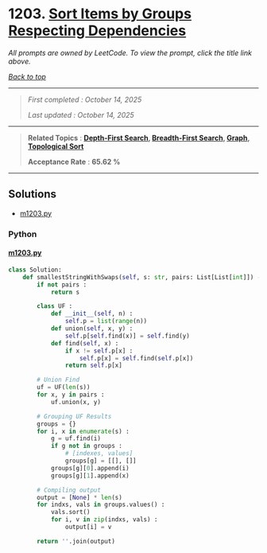 # 1203. [Sort Items by Groups Respecting Dependencies](<https://leetcode.com/problems/sort-items-by-groups-respecting-dependencies>)

*All prompts are owned by LeetCode. To view the prompt, click the title link above.*

*[Back to top](<../README.md>)*

------

> *First completed : October 14, 2025*
>
> *Last updated : October 14, 2025*

------

> **Related Topics** : **[Depth-First Search](<by_topic/Depth-First Search.md>), [Breadth-First Search](<by_topic/Breadth-First Search.md>), [Graph](<by_topic/Graph.md>), [Topological Sort](<by_topic/Topological Sort.md>)**
>
> **Acceptance Rate** : **65.62 %**

------

## Solutions

- [m1203.py](<../my-submissions/m1203.py>)
### Python
#### [m1203.py](<../my-submissions/m1203.py>)
```Python
class Solution:
    def smallestStringWithSwaps(self, s: str, pairs: List[List[int]]) -> str:
        if not pairs :
            return s

        class UF :
            def __init__(self, n) :
                self.p = list(range(n))
            def union(self, x, y) :
                self.p[self.find(x)] = self.find(y)
            def find(self, x) :
                if x != self.p[x] :
                    self.p[x] = self.find(self.p[x])
                return self.p[x]

        # Union Find
        uf = UF(len(s))
        for x, y in pairs :
            uf.union(x, y)

        # Grouping UF Results
        groups = {}
        for i, x in enumerate(s) :
            g = uf.find(i)
            if g not in groups :
                # [indexes, values]
                groups[g] = [[], []]
            groups[g][0].append(i)
            groups[g][1].append(x)

        # Compiling output
        output = [None] * len(s)
        for indxs, vals in groups.values() :
            vals.sort()
            for i, v in zip(indxs, vals) :
                output[i] = v

        return ''.join(output)
```

